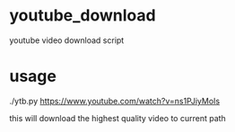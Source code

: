 # youtube_download
youtube video download script

# usage
./ytb.py https://www.youtube.com/watch?v=ns1PJiyMoIs

this will download the highest quality video to current path

